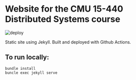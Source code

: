 # Website for the CMU 15-440 Distributed Systems course

![deploy](https://github.com/15-440/website/workflows/deploy/badge.svg)

Static site using Jekyll. Built and deployed with Github Actions.

## To run locally:

```shell
bundle install
buncle exec jekyll serve
```
